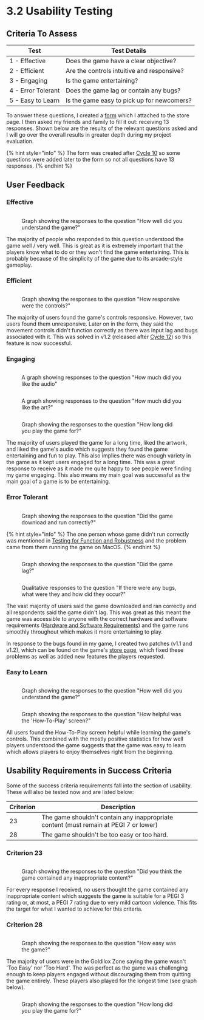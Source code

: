 # 3.2 Usability Testing

## Criteria To Assess

| Test               | Test Details                               |
| ------------------ | ------------------------------------------ |
| 1 - Effective      | Does the game have a clear objective?      |
| 2 - Efficient      | Are the controls intuitive and responsive? |
| 3 - Engaging       | Is the game entertaining?                  |
| 4 - Error Tolerant | Does the game lag or contain any bugs?     |
| 5 - Easy to Learn  | Is the game easy to pick up for newcomers? |

To answer these questions, I created a [form](https://docs.google.com/forms/d/e/1FAIpQLSewdKSRPxViHy7iZwTl3iMBZkAM8XL76dQIEQXJQ5ZiwxuIdg/viewform) which I attached to the store page. I then asked my friends and family to fill it out: receiving 13 responses. Shown below are the results of the relevant questions asked and I will go over the overall results in greater depth during my project evaluation.

{% hint style="info" %}
The form was created after [Cycle 10](../design-and-development/cycle-10.md) so some questions were added later to the form so not all questions have 13 responses.
{% endhint %}

## User Feedback

### Effective

<figure><img src="../.gitbook/assets/image (2) (1) (1) (1).png" alt=""><figcaption><p>Graph showing the responses to the question "How well did you understand the game?"</p></figcaption></figure>

The majority of people who responded to this question understood the game well / very well. This is great as it is extremely important that the players know what to do or they won't find the game entertaining. This is probably because of the simplicity of the game due to its arcade-style gameplay.

### Efficient

<figure><img src="../.gitbook/assets/image (23).png" alt=""><figcaption><p>Graph showing the responses to the question "How responsive were the controls?"</p></figcaption></figure>

The majority of users found the game's controls responsive. However, two users found them unresponsive. Later on in the form, they said the movement controls didn't function correctly as there was input lag and bugs associated with it. This was solved in v1.2 (released after [Cycle 12](../design-and-development/cycle-12.md)) so this feature is now successful.

### Engaging

<div>

<figure><img src="../.gitbook/assets/image (36).png" alt=""><figcaption><p>A graph showing responses to the question "How much did you like the audio"</p></figcaption></figure>

 

<figure><img src="../.gitbook/assets/image (34).png" alt=""><figcaption><p>A graph showing responses to the question "How much did you like the art?"</p></figcaption></figure>

</div>

<figure><img src="../.gitbook/assets/image (24).png" alt=""><figcaption><p>Graph showing the responses to the question "How long did you play the game for?"</p></figcaption></figure>

The majority of users played the game for a long time, liked the artwork, and liked the game's audio which suggests they found the game entertaining and fun to play. This also implies there was enough variety in the game as it kept users engaged for a long time. This was a great response to receive as it made me quite happy to see people were finding my game engaging. This also means my main goal was successful as the main goal of a game is to be entertaining.

### Error Tolerant

<figure><img src="../.gitbook/assets/image (1) (1) (1) (1) (1).png" alt=""><figcaption><p>Graph showing the responses to the question "Did the game download and run correctly?"</p></figcaption></figure>

{% hint style="info" %}
The one person whose game didn't run correctly was mentioned in [Testing for Function and Robustness](testing-for-function-and-robustness.md) and the problem came from them running the game on MacOS.
{% endhint %}

<figure><img src="../.gitbook/assets/image (25).png" alt=""><figcaption><p>Graph showing the responses to the question "Did the game lag?"</p></figcaption></figure>

<figure><img src="../.gitbook/assets/image (5) (1).png" alt=""><figcaption><p>Qualitative responses to the question "If there were any bugs, what were they and how did they occur?"</p></figcaption></figure>

The vast majority of users said the game downloaded and ran correctly and all respondents said the game didn't lag. This was great as this meant the game was accessible to anyone with the correct hardware and software requirements ([Hardware and Software Requirements](../analysis/hardware-and-software-requirements.md)) and the game runs smoothly throughout which makes it more entertaining to play.

In response to the bugs found in my game, I created two patches (v1.1 and v1.2), which can be found on the game's [store page](https://elliotody.itch.io/bucket-knight), which fixed these problems as well as added new features the players requested.

### Easy to Learn

<figure><img src="../.gitbook/assets/image (2) (1) (1) (1).png" alt=""><figcaption><p>Graph showing the responses to the question "How well did you understand the game?"</p></figcaption></figure>

<figure><img src="../.gitbook/assets/image (26).png" alt=""><figcaption><p>Graph showing the responses to the question "How helpful was the 'How-To-Play' screen?"</p></figcaption></figure>

All users found the How-To-Play screen helpful while learning the game's controls. This combined with the mostly positive statistics for how well players understood the game suggests that the game was easy to learn which allows players to enjoy themselves right from the beginning.

## Usability Requirements in Success Criteria

Some of the success criteria requirements fall into the section of usability. These will also be tested now and are listed below:

| Criterion | Description                                                                           |
| --------- | ------------------------------------------------------------------------------------- |
| 23        | The game shouldn't contain any inappropriate content (must remain at PEGI 7 or lower) |
| 28        | The game shouldn't be too easy or too hard.                                           |

### Criterion 23

<figure><img src="../.gitbook/assets/image (27).png" alt=""><figcaption><p>Graph showing the responses to the question "Did you think the game contained any inappropriate content?"</p></figcaption></figure>

For every response I received, no users thought the game contained any inappropriate content which suggests the game is suitable for a PEGI 3 rating or, at most, a PEGI 7 rating due to very mild cartoon violence. This fits the target for what I wanted to achieve for this criteria.

### Criterion 28

<figure><img src="../.gitbook/assets/image (28).png" alt=""><figcaption><p>Graph showing the responses to the question "How easy was the game?"</p></figcaption></figure>

The majority of users were in the Goldilox Zone saying the game wasn't 'Too Easy' nor 'Too Hard'. The was perfect as the game was challenging enough to keep players engaged without discouraging them from quitting the game entirely. These players also played for the longest time (see graph below).

<figure><img src="../.gitbook/assets/image (24).png" alt=""><figcaption><p>Graph showing the responses to the question "How long did you play the game for?"</p></figcaption></figure>
